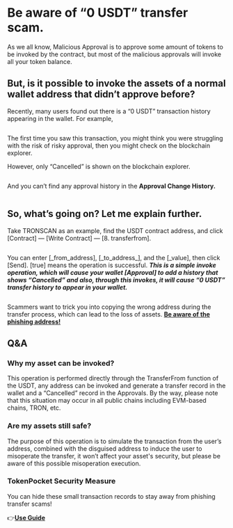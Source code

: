 # Be aware of “0 USDT” transfer scam.

As we all know, Malicious Approval is to approve some amount of tokens to be invoked by the contract, but most of the malicious approvals will invoke all your token balance.

## **But, is it possible to invoke the assets of a normal wallet address that didn’t approve before?** <a href="#fdcd" id="fdcd"></a>

Recently, many users found out there is a “0 USDT” transaction history appearing in the wallet. For example,

<figure><img src="https://miro.medium.com/max/908/0*1Giw2kx8GtVz30EY" alt=""><figcaption></figcaption></figure>

The first time you saw this transaction, you might think you were struggling with the risk of risky approval, then you might check on the blockchain explorer.

However, only “Cancelled” is shown on the blockchain explorer.

<figure><img src="https://miro.medium.com/max/1400/1*W32eqARpwxO4J6BrNJTWDw.png" alt=""><figcaption></figcaption></figure>

And you can’t find any approval history in the **Approval Change History.**

<figure><img src="https://miro.medium.com/max/1400/1*16r5FwEEW-fwj_q1F4ZuvQ.png" alt=""><figcaption></figcaption></figure>

## So, what’s going on? Let me explain further. <a href="#b0bf" id="b0bf"></a>

Take TRONSCAN as an example, find the USDT contract address, and click \[Contract] — \[Write Contract] — \[8. transferfrom].

<figure><img src="https://miro.medium.com/max/1400/1*L2js8PgPJiizfdmAuDYltA.png" alt=""><figcaption></figcaption></figure>

You can enter \[\_from\_address], \[\_to\_address\_], and the \[\_value], then click \[Send]. \[true] means the operation is successful. _**This is a simple invoke operation, which will cause your wallet \[Approval] to add a history that shows “Cancelled” and also, through this invokes, it will cause “0 USDT” transfer history to appear in your wallet.**_

<figure><img src="https://miro.medium.com/max/1400/1*WMgT4L5YWVQlCF9fkArrlA.png" alt=""><figcaption></figcaption></figure>

Scammers want to trick you into copying the wrong address during the transfer process, which can lead to the loss of assets. [**Be aware of the phishing address!**](https://medium.com/@tokenpocket-gm/be-aware-of-the-phishing-address-9b8c078a9517)

## Q\&A <a href="#d8d4" id="d8d4"></a>

### Why my asset can be invoked? <a href="#2016" id="2016"></a>

This operation is performed directly through the TransferFrom function of the USDT, any address can be invoked and generate a transfer record in the wallet and a “Cancelled” record in the Approvals. By the way, please note that this situation may occur in all public chains including EVM-based chains, TRON, etc.

### Are my assets still safe? <a href="#851a" id="851a"></a>

The purpose of this operation is to simulate the transaction from the user’s address, combined with the disguised address to induce the user to misoperate the transfer, it won’t affect your asset's security, but please be aware of this possible misoperation execution.

### TokenPocket Security Measure <a href="#82e0" id="82e0"></a>

You can hide these small transaction records to stay away from phishing transfer scams!

👉[**Use Guide**](https://help.tokenpocket.pro/en/security-knowledge/security-measure/hide)
